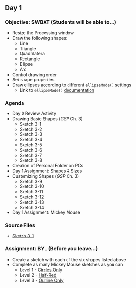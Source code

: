 ## Day 1

### Objective: SWBAT (Students will be able to...)
- Resize the Processing window
- Draw the following shapes:
    - Line
    - Triangle
    - Quadrilateral
    - Rectangle
    - Ellipse
    - Arc
- Control drawing order
- Set shape properties
- Draw ellipses according to different `ellipseMode()` settings
    - Link to `ellipseMode()` [documentation](https://processing.org/reference/ellipseMode_.html)

### Agenda
- Day 0 Review Activity
- Drawing Basic Shapes (_GSP_ Ch. 3)
    - Sketch 3-1
    - Sketch 3-2
    - Sketch 3-3
    - Sketch 3-4
    - Sketch 3-5
    - Sketch 3-6
    - Sketch 3-7
    - Sketch 3-8
- Creation of Personal Folder on PCs
- Day 1 Assignment: Shapes & Sizes
- Customizing Shapes (_GSP_ Ch. 3)
    - Sketch 3-9
    - Sketch 3-10
    - Sketch 3-11
    - Sketch 3-12
    - Sketch 3-13
    - Sketch 3-14
- Day 1 Assignment: Mickey Mouse

### Source Files
- [Sketch 3-1](/source-code/Ex_03_01.pde)

### Assignment: BYL (Before you leave...)
- Create a sketch with each of the six shapes listed above
- Complete as many Mickey Mouse sketches as you can
    - Level 1 - [Circles Only](/images/mickey.png)
    - Level 2 - [Half-Red](/images/mickey_red.jpg)
    - Level 3 - [Outline Only](/images/mickey_outline.jpg)